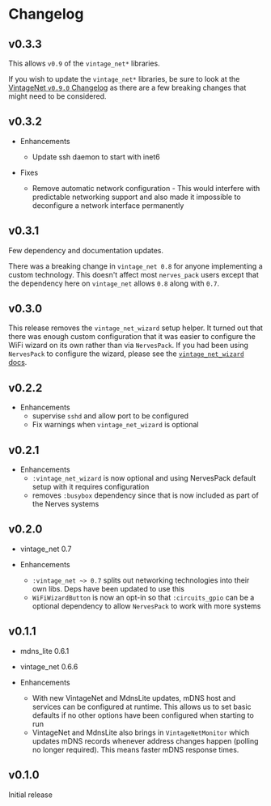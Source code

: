 # Changelog

## v0.3.3

This allows `v0.9` of the `vintage_net*` libraries.

If you wish to update the `vintage_net*` libraries, be sure to look at
the [VintageNet `v0.9.0` Changelog](https://hexdocs.pm/vintage_net/changelog.html#v0-9-0)
as there are a few breaking changes that might need to be considered.

## v0.3.2

* Enhancements
  * Update ssh daemon to start with inet6

* Fixes
  * Remove automatic network configuration - This would interfere with
  predictable networking support and also made it impossible to deconfigure
  a network interface permanently

## v0.3.1

Few dependency and documentation updates.

There was a breaking change in `vintage_net 0.8` for anyone implementing a
custom technology. This doesn't affect most `nerves_pack` users except that
the dependency here on `vintage_net` allows `0.8` along with `0.7`.

## v0.3.0

This release removes the `vintage_net_wizard` setup helper. It turned out that
there was enough custom configuration that it was easier to configure the WiFi
wizard on its own rather than via `NervesPack`. If you had been using
`NervesPack` to configure the wizard, please see the [`vintage_net_wizard`
docs](https://hexdocs.pm/vintage_net_wizard).

## v0.2.2

* Enhancements
  * supervise `sshd` and allow port to be configured
  * Fix warnings when `vintage_net_wizard` is optional

## v0.2.1

* Enhancements
  * `:vintage_net_wizard` is now optional and using NervesPack default setup
    with it requires configuration
  * removes `:busybox` dependency since that is now included as part of the
    Nerves systems

## v0.2.0

* vintage_net 0.7

* Enhancements
  * `:vintage_net ~> 0.7` splits out networking technologies into their own
    libs. Deps have been updated to use this
  * `WiFiWizardButton` is now an opt-in so that `:circuits_gpio` can be a
    optional dependency to allow `NervesPack` to work with more systems

## v0.1.1

* mdns_lite 0.6.1
* vintage_net 0.6.6

* Enhancements
  * With new VintageNet and MdnsLite updates, mDNS host and services can be
    configured at runtime. This allows us to set basic defaults if no other
    options have been configured when starting to run
  * VintageNet and MdnsLite also brings in `VintageNetMonitor` which updates
    mDNS records whenever address changes happen (polling no longer required).
    This means faster mDNS response times.

## v0.1.0

Initial release
